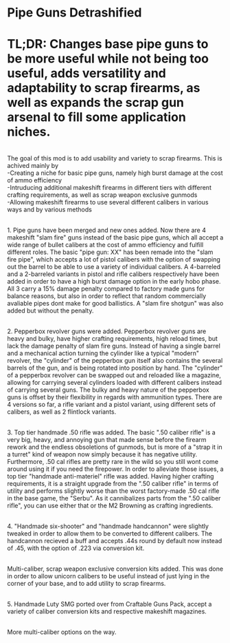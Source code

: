 # Pipe Guns Detrashified

# TL;DR: Changes base pipe guns to be more useful while not being too useful, adds versatility and adaptability to scrap firearms, as well as expands the scrap gun arsenal to fill some application niches.

<br>The goal of this mod is to add usability and variety to scrap firearms. This is achived mainly by 
<br> -Creating a niche for basic pipe guns, namely high burst damage at the cost of ammo efficiency
<br> -Intruducing additional makeshift firearms in different tiers with different crafting requirements, as well as  scrap weapon exclusive gunmods
<br> -Allowing makeshift firearms to use several different calibers in various ways and by various methods

<br>1. Pipe guns have been merged and new ones added. Now there are 4 makeshift "slam fire" guns instead of the basic pipe guns, which all accept a wide range of bullet calibers at the cost of ammo efficiency and fulfill different roles. The basic "pipe gun: XX" has been remade into the "slam fire pipe", which accepts a lot of pistol calibers with the option of swapping out the barrel to be able to use a variety of individual calibers. A 4-barreled and a 2-barreled variants in pistol and rifle calibers respectively have been added in order to have a high burst damage option in the early hobo phase. All 3 carry a 15% damage penalty compared to factory made guns for balance reasons, but also in order to reflect that random commercially avaliable pipes dont make for good ballistics. A "slam fire shotgun" was also added but without the penalty.

<br>2. Pepperbox revolver guns were added. Pepperbox revolver guns are heavy and bulky, have higher crafting requirements, high reload times, but lack the damage penalty of slam fire guns. Instead of having a single barrel and a mechanical action turning the cylinder like a typical "modern" revolver, the "cylinder" of the pepperbox gun itself also contains the several barrels of the gun, and is being rotated into position by hand. The "cylinder" of a pepperbox revolver can be swapped out and reloaded like a magazine, allowing for carrying several cylinders loaded with different calibers instead of carrying several guns. The bulky and heavy nature of the pepperbox guns is offset by their flexibility in regards with ammunition types. There are 4 versions so far, a rifle variant and a pistol variant, using different sets of calibers, as well as 2 flintlock variants. 

<br>3. Top tier handmade .50 rifle was added. The basic ".50 caliber rifle" is a very big, heavy, and annoying gun that made sense before the firearm rework and the endless obsoletions of gunmods, but is more of a "strap it in a turret" kind of weapon now simply because it has negative utility. Furthermore, .50 cal rifles are pretty rare in the wild so you still wont come around using it if you need the firepower. In order to alleviate those issues, a top tier "handmade anti-materiel" rifle was added. Having higher crafting requirements, it is a straight upgrade from the ".50 caliber rifle" in terms of utility and performs slightly worse than the worst factory-made .50 cal rifle in the base game, the "Serbu". As it cannibalizes parts from the ".50 caliber rifle", you can use either that or the M2 Browning as crafting ingredients.

<br>4. "Handmade six-shooter" and "handmade handcannon" were slightly tweaked in order to allow them to be converted to different calibers. The handcannon recieved a buff and accepts .44s round by default now instead of .45, with the option of .223 via conversion kit.

<br>Multi-caliber, scrap weapon exclusive conversion kits added. This was done in order to allow unicorn calibers to be useful instead of just lying in the corner of your base, and to add utility to scrap firearms.

<br>5. Handmade Luty SMG ported over from Craftable Guns Pack, accept a variety of caliber conversion kits and respective makeshift magazines.

<br>More multi-caliber options on the way.
